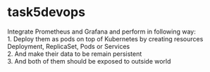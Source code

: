 # task5devops
Integrate Prometheus and Grafana and perform in following way:<br> 1.  Deploy them as pods on top of Kubernetes by creating resources Deployment, ReplicaSet, Pods or Services <br>2.  And make their data to be remain persistent <br> 3.  And both of them should be exposed to outside world
